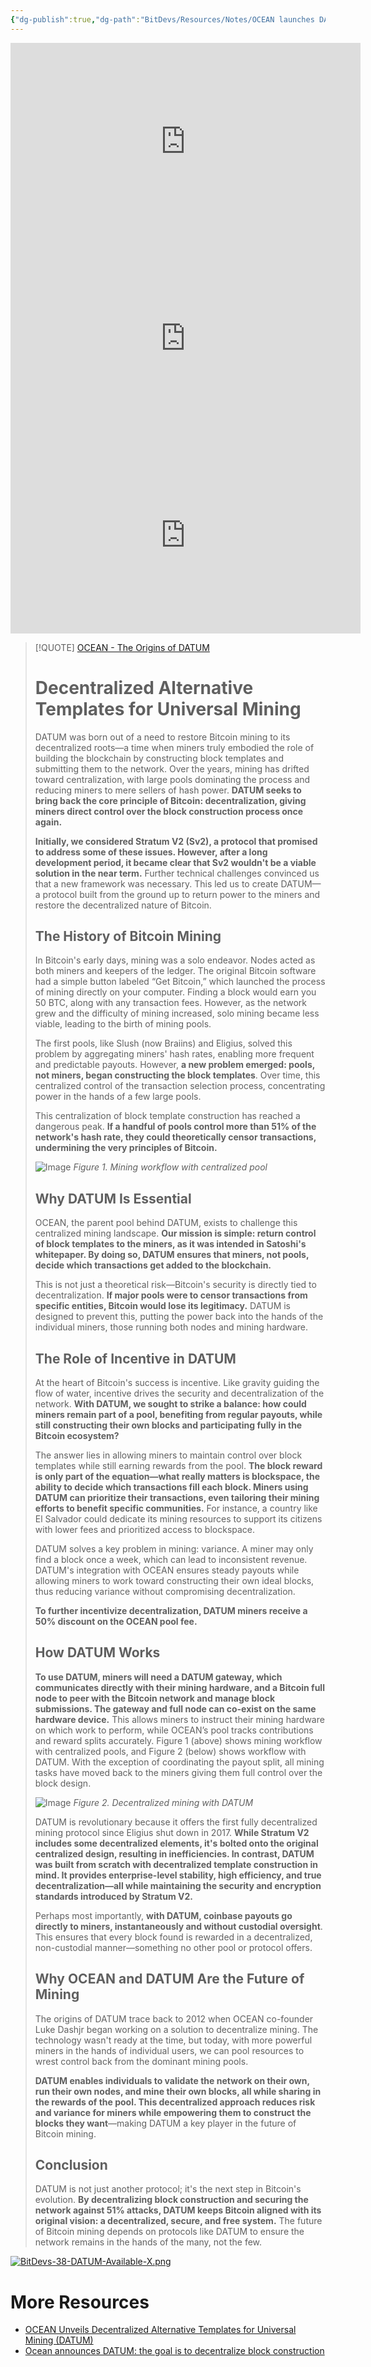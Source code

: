 ```yaml
---
{"dg-publish":true,"dg-path":"BitDevs/Resources/Notes/OCEAN launches DATUM - Decentralized Alternative Templates for Universal Mining.md","permalink":"/bit-devs/resources/notes/ocean-launches-datum-decentralized-alternative-templates-for-universal-mining/","title":"OCEAN launches DATUM - Decentralized Alternative Templates for Universal Mining","tags":["bitcoin","bitdevs","socratic-38","mining"],"noteIcon":"3","created":"2024-10-27T12:18:20.780-10:00","updated":"2024-10-27T16:31:36.323-10:00"}
---
```




<iframe width="560" height="315" src="https://www.youtube.com/embed/8iy-CfZQk7s?si=rjrVEjuplHctPx_r" title="YouTube video player" frameborder="0" allow="accelerometer; autoplay; clipboard-write; encrypted-media; gyroscope; picture-in-picture; web-share" referrerpolicy="strict-origin-when-cross-origin" allowfullscreen style="display: block; margin: 0 auto;"></iframe>
 
<iframe width="560" height="315" src="https://www.youtube.com/embed/IhEKJcDmiAo?si=c5Jpf90nxFbLoiCR" title="YouTube video player" frameborder="0" allow="accelerometer; autoplay; clipboard-write; encrypted-media; gyroscope; picture-in-picture; web-share" referrerpolicy="strict-origin-when-cross-origin" allowfullscreen style="display: block; margin: 0 auto;"></iframe>
 
<iframe width="560" height="315" src="https://www.youtube.com/embed/LQfAyzfp_kU?si=ZVJJXEQ0qImvbAfQ" title="YouTube video player" frameborder="0" allow="accelerometer; autoplay; clipboard-write; encrypted-media; gyroscope; picture-in-picture; web-share" referrerpolicy="strict-origin-when-cross-origin" allowfullscreen style="display: block; margin: 0 auto;"></iframe>
 

> [!QUOTE] [OCEAN - The Origins of DATUM](https://ocean.xyz/docs/datum)
> # Decentralized Alternative Templates for Universal Mining
> 
> DATUM was born out of a need to restore Bitcoin mining to its decentralized roots—a time when miners truly embodied the role of building the blockchain by constructing block templates and submitting them to the network. Over the years, mining has drifted toward centralization, with large pools dominating the process and reducing miners to mere sellers of hash power. **DATUM seeks to bring back the core principle of Bitcoin: decentralization, giving miners direct control over the block construction process once again.**
> 
> **Initially, we considered Stratum V2 (Sv2), a protocol that promised to address some of these issues. However, after a long development period, it became clear that Sv2 wouldn't be a viable solution in the near term.** Further technical challenges convinced us that a new framework was necessary. This led us to create DATUM—a protocol built from the ground up to return power to the miners and restore the decentralized nature of Bitcoin.
> 
> ## The History of Bitcoin Mining
> 
> In Bitcoin's early days, mining was a solo endeavor. Nodes acted as both miners and keepers of the ledger. The original Bitcoin software had a simple button labeled “Get Bitcoin,” which launched the process of mining directly on your computer. Finding a block would earn you 50 BTC, along with any transaction fees. However, as the network grew and the difficulty of mining increased, solo mining became less viable, leading to the birth of mining pools.
> 
> The first pools, like Slush (now Braiins) and Eligius, solved this problem by aggregating miners' hash rates, enabling more frequent and predictable payouts. However, **a new problem emerged: pools, not miners, began constructing the block templates**. Over time, this centralized control of the transaction selection process, concentrating power in the hands of a few large pools.
> 
> This centralization of block template construction has reached a dangerous peak. **If a handful of pools control more than 51% of the network's hash rate, they could theoretically censor transactions, undermining the very principles of Bitcoin.**
> 
> ![Image](https://ocean.xyz/static/assets/datum/centralized-pools.png)
> *Figure 1. Mining workflow with centralized pool*
> 
> ## Why DATUM Is Essential
> 
> OCEAN, the parent pool behind DATUM, exists to challenge this centralized mining landscape. **Our mission is simple: return control of block templates to the miners, as it was intended in Satoshi's whitepaper. By doing so, DATUM ensures that miners, not pools, decide which transactions get added to the blockchain.**
> 
> This is not just a theoretical risk—Bitcoin's security is directly tied to decentralization. **If major pools were to censor transactions from specific entities, Bitcoin would lose its legitimacy.** DATUM is designed to prevent this, putting the power back into the hands of the individual miners, those running both nodes and mining hardware.
> 
> ## The Role of Incentive in DATUM
> 
> At the heart of Bitcoin's success is incentive. Like gravity guiding the flow of water, incentive drives the security and decentralization of the network. **With DATUM, we sought to strike a balance: how could miners remain part of a pool, benefiting from regular payouts, while still constructing their own blocks and participating fully in the Bitcoin ecosystem?**
> 
> The answer lies in allowing miners to maintain control over block templates while still earning rewards from the pool. **The block reward is only part of the equation—what really matters is blockspace, the ability to decide which transactions fill each block. Miners using DATUM can prioritize their transactions, even tailoring their mining efforts to benefit specific communities.** For instance, a country like El Salvador could dedicate its mining resources to support its citizens with lower fees and prioritized access to blockspace.
> 
> DATUM solves a key problem in mining: variance. A miner may only find a block once a week, which can lead to inconsistent revenue. DATUM's integration with OCEAN ensures steady payouts while allowing miners to work toward constructing their own ideal blocks, thus reducing variance without compromising decentralization.
> 
> **To further incentivize decentralization, DATUM miners receive a 50% discount on the OCEAN pool fee.**
> 
> ## How DATUM Works
> 
> **To use DATUM, miners will need a DATUM gateway, which communicates directly with their mining hardware, and a Bitcoin full node to peer with the Bitcoin network and manage block submissions. The gateway and full node can co-exist on the same hardware device.** This allows miners to instruct their mining hardware on which work to perform, while OCEAN’s pool tracks contributions and reward splits accurately. Figure 1 (above) shows mining workflow with centralized pools, and Figure 2 (below) shows workflow with DATUM. With the exception of coordinating the payout split, all mining tasks have moved back to the miners giving them full control over the block design.
> 
> ![Image](https://ocean.xyz/static/assets/datum/datum.png)
> *Figure 2. Decentralized mining with DATUM*
> 
> DATUM is revolutionary because it offers the first fully decentralized mining protocol since Eligius shut down in 2017. **While Stratum V2 includes some decentralized elements, it's bolted onto the original centralized design, resulting in inefficiencies. In contrast, DATUM was built from scratch with decentralized template construction in mind. It provides enterprise-level stability, high efficiency, and true decentralization—all while maintaining the security and encryption standards introduced by Stratum V2.**
> 
> Perhaps most importantly, **with DATUM, coinbase payouts go directly to miners, instantaneously and without custodial oversight**. This ensures that every block found is rewarded in a decentralized, non-custodial manner—something no other pool or protocol offers.
> 
> ## Why OCEAN and DATUM Are the Future of Mining
> 
> The origins of DATUM trace back to 2012 when OCEAN co-founder Luke Dashjr began working on a solution to decentralize mining. The technology wasn't ready at the time, but today, with more powerful miners in the hands of individual users, we can pool resources to wrest control back from the dominant mining pools.
> 
> **DATUM enables individuals to validate the network on their own, run their own nodes, and mine their own blocks, all while sharing in the rewards of the pool. This decentralized approach reduces risk and variance for miners while empowering them to construct the blocks they want**—making DATUM a key player in the future of Bitcoin mining.
> 
> ## Conclusion
> 
> DATUM is not just another protocol; it's the next step in Bitcoin's evolution. **By decentralizing block construction and securing the network against 51% attacks, DATUM keeps Bitcoin aligned with its original vision: a decentralized, secure, and free system.** The future of Bitcoin mining depends on protocols like DATUM to ensure the network remains in the hands of the many, not the few.

[![BitDevs-38-DATUM-Available-X.png](/img/user/para/artifacts/BitDevs-38-DATUM-Available-X.png)](https://x.com/ocean_mining/status/1847414185572851878)

# More Resources
- [OCEAN Unveils Decentralized Alternative Templates for Universal Mining (DATUM)](https://www.nobsbitcoin.com/ocean-launches-datum/)
- [Ocean announces DATUM: the goal is to decentralize block construction](https://atlas21.com/ocean-announces-datum-the-goal-is-to-decentralize-block-construction/)

